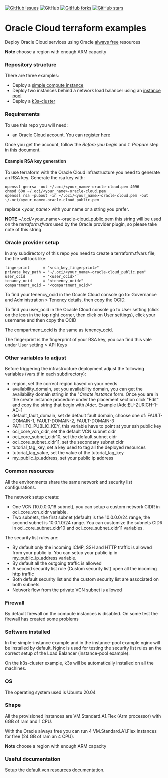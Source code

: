 [![GitHub issues](https://img.shields.io/github/issues/garutilorenzo/oracle-cloud-terraform-examples)](https://github.com/garutilorenzo/oracle-cloud-terraform-examples/issues)
![GitHub](https://img.shields.io/github/license/garutilorenzo/oracle-cloud-terraform-examples)
[![GitHub forks](https://img.shields.io/github/forks/garutilorenzo/oracle-cloud-terraform-examples)](https://github.com/garutilorenzo/oracle-cloud-terraform-examples/network)
[![GitHub stars](https://img.shields.io/github/stars/garutilorenzo/oracle-cloud-terraform-examples)](https://github.com/garutilorenzo/oracle-cloud-terraform-examples/stargazers)

# Oracle Cloud terraform examples

Deploy Oracle Cloud services using Oracle [always free](https://docs.oracle.com/en-us/iaas/Content/FreeTier/freetier_topic-Always_Free_Resources.htm) resources

**Note** choose a region with enough ARM capacity

### Repository structure

There are three examples:

* Deploy a [simple compute instance](tree/master/simple-instance)
* Deploy two instances behind a network load balancer using an [instance pool](tree/master/instance-pool)
* Deploy a [k3s-cluster](tree/master/k3s-cluster)

### Requirements

To use this repo you will need:

* an Oracle Cloud account. You can register [here](https://cloud.oracle.com)

Once you get the account, follow the *Before you begin* and *1. Prepare* step in [this](https://docs.oracle.com/en-us/iaas/developer-tutorials/tutorials/tf-provider/01-summary.htm) document.

#### Example RSA key generation

To use terraform with the Oracle Cloud infrastructure you need to generate an RSA key. Generate the rsa key with:

```
openssl genrsa -out ~/.oci/<your_name>-oracle-cloud.pem 4096
chmod 600 ~/.oci/<your_name>-oracle-cloud.pem
openssl rsa -pubout -in ~/.oci/<your_name>-oracle-cloud.pem -out ~/.oci/<your_name>-oracle-cloud_public.pem
```

replace *<your_name>* with your name or a string you prefer.

**NOTE** ~/.oci/<your_name>-oracle-cloud_public.pem this string will be used on the *terraform.tfvars* used by the Oracle provider plugin, so please take note of this string.

### Oracle provider setup

In any subdirectory of this repo you need to create a terraform.tfvars file, the file will look like:

```
fingerprint      = "<rsa_key_fingerprint>"
private_key_path = "~/.oci/<your_name>-oracle-cloud_public.pem"
user_ocid        = "<user_ocid>"
tenancy_ocid     = "<tenency_ocid>"
compartment_ocid = "<compartment_ocid>"
```

To find your tenency_ocid in the Ocacle Cloud console go to: Governance and Administration > Tenency details, then copy the OCID.

To find you user_ocid in the Ocacle Cloud console go to User setting (click on the icon in the top right corner, then click on User settings), click your username and then copy the OCID

The compartment_ocid is the same as tenency_ocid.

The fingerprint is the fingerprint of your RSA key, you can find this vale under User setting > API Keys

### Other variables to adjust

Before triggering the infrastructure deployment adjust the following variables (vars.tf in each subdirectory):

* region, set the correct region based on your needs
* availability_domain, set you availability domain, you can get the availability domain string in the "*Create instance* form. Once you are in the create instance procedure under the placement section click "Edit" and copy the string that begin with *iAdc:*. Example iAdc:EU-ZURICH-1-AD-1
* default_fault_domain, set de default fault domain, choose one of: FAULT-DOMAIN-1, FAULT-DOMAIN-2, FAULT-DOMAIN-3
* PATH_TO_PUBLIC_KEY, this variable have to point at your ssh public key
* oci_core_vcn_cidr, set the default VCN subnet cidr 
* oci_core_subnet_cidr10, set the default subnet cidr
* oci_core_subnet_cidr11, set the secondary subnet cidr
* tutorial_tag_key, set a key used to tag all the deployed resources
* tutorial_tag_value, set the value of the tutorial_tag_key
* my_public_ip_address, set your public ip address

### Common resources

All the environments share the same network and security list configurations.

The network setup create:

* One VCN (10.0.0.0/16 subnet), you can setup a custom network CIDR in oci_core_vcn_cidr variable.
* Two subnets, the first subnet (default) is the 10.0.0.0/24 range, the second subnet is 10.0.1.0/24 range. You can customize the subnets CIDR in oci_core_subnet_cidr10 and oci_core_subnet_cidr11 variables.

The security list rules are:

* By default only the incoming ICMP, SSH and HTTP traffic is allowed from your public ip. You can setup your public ip in my_public_ip_address variable.
* By default all the outgoing traffic is allowed
* A second security list rule (Custom security list) open all the incoming http traffic
* Both default security list and the custom security list are associated on both subnets
* Network flow from the private VCN subnet is allowed

### Firewall

By default firewall on the compute instances is disabled. On some test the firewall has created some problems

### Software installed

In the simple-instance example and in the instance-pool example nginx will be installed by default.
Nginx is used for testing the security list rules an the correct setup of the Load Balancer (instance-pool example).

On the k3s-cluster example, k3s will be automatically installed on all the machines.

### OS

The operating system used is Ubuntu 20.04

### Shape

All the provisioned instances are VM.Standard.A1.Flex (Arm processor) with 6GB of ram and 1 CPU.

With the Oracle always free you can run 4 VM.Standard.A1.Flex instances for free (24 GB of ram an 4 CPU).

**Note** choose a region with enough ARM capacity

### Useful documentation

Setup the [default vcn resources](https://docs.oracle.com/en-us/iaas/Content/API/SDKDocs/terraformbestpractices_topic-vcndefaults.htm) documentation.
